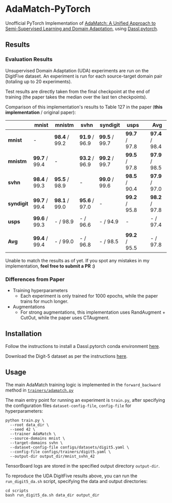 # AdaMatch-PyTorch
Unofficial PyTorch Implementation of [AdaMatch: A Unified Approach to Semi-Supervised Learning and Domain Adaptation](https://arxiv.org/abs/2106.04732), using [Dassl.pytorch](https://github.com/KaiyangZhou/Dassl.pytorch).

## Results

### Evaluation Results
Unsupervised Domain Adaptation (UDA) experiments are run on the DigitFive dataset. An experiment is run for each source-target domain pair (totaling up to 20 experiments).

Test results are directly taken from the final checkpoint at the end of training (the paper takes the median over the last ten checkpoints).

Comparison of this implementation's results to Table 127 in the paper (**this implementation** / original paper):


<!-- |         |                 | mnist           | mnistm          | svhn            | syndigit        | usps |                 | Avg |
| ------------ | --------------- | --------------- | --------------- | --------------- | --------------- | ---- | --------------- |
| **mnist**    | -               | **97.9** / 99.2 | **82.1** / 96.9 | **99.2** / 99.7 | **96.7** / 97.8 |      | **94.0** / 98.4 |
| **mnistm**   | **99.1** / 99.4 | -               | **90.2** / 96.9 | **98.5** / 99.7 | **98.1** / 97.8 |      | **96.5** / 98.5 |
| **svhn**     | **95.7** / 99.3 | **95.0** / 98.9 | -               | **98.7** / 99.6 | **86.0** / 90.4 |      | **93.9** / 97.0 |
| **syndigit** | - / 99.4        | - / 99.0        | - / 97.0        | -               | **94.4** / 95.8 |      | - / 97.8        |
| **usps**     | **99.0** / 99.3 | - / 98.9        | - / 96.6        | - / 94.9        | -               |      | - / 97.4        |
|              |                 |                 |                 |                 |                 |      |                 |
| **Avg**      | - / 99.4        | - / 99.0        | - / 96.8        | - / 98.5        | **93.8** / 95.5 |      | - / 97.8        | -->


|              | mnist           | mnistm          | svhn            | syndigit        | usps            |     | Avg             |
| ------------ | --------------- | --------------- | --------------- | --------------- | --------------- | --- | --------------- |
| **mnist**    | -               | **98.4** / 99.2 | **91.9** / 96.9 | **99.5** / 99.7 | **99.7** / 97.8 |     | **97.4** / 98.4 |
| **mnistm**   | **99.7** / 99.4 | -               | **93.2** / 96.9 | **99.2** / 99.7 | **99.5** / 97.8 |     | **97.9** / 98.5 |
| **svhn**     | **98.4** / 99.3 | **95.5** / 98.9 | -               | **99.0** / 99.6 | **98.5** / 90.4 |     | **97.9** / 97.0 |
| **syndigit** | **99.7** / 99.4 | **98.1** / 99.0 | **95.6** / 97.0 | -               | **99.2** / 95.8 |     | **98.2** / 97.8 |
| **usps**     | **99.6** / 99.3 | - / 98.9        | - / 96.6        | - / 94.9        | -               |     | - / 97.4        |
|              |                 |                 |                 |                 |                 |     |                 |
| **Avg**      | **99.4** / 99.4 | - / 99.0        | - / 96.8        | - / 98.5        | **99.2** / 95.5 |     | - / 97.8        |

Unable to match the results as of yet. If you spot any mistakes in my implementation, **feel free to submit a PR :)**
### Differences from Paper
- Training hyperparameters
  - Each experiment is only trained for 1000 epochs, while the paper trains for much longer.
- Augmentations
  - For strong augmentations, this implementation uses RandAugment + CutOut, while the paper uses CTAugment.

## Installation
Follow the instructions to install a Dassl.pytorch conda environment [here](https://github.com/KaiyangZhou/Dassl.pytorch#installation).

Download the Digit-5 dataset as per the instructions [here](https://github.com/KaiyangZhou/Dassl.pytorch/blob/master/DATASETS.md#digit-5).

## Usage
The main AdaMatch training logic is implemented in the `forward_backward` method in [`trainers/adamatch.py`](trainers/adamatch.py)

The main entry point for running an experiment is `train.py`, after specifying the configuration files `dataset-config-file`, `config-file` for hyperparameters:
```
python train.py \
  --root data_dir \
  --seed 42 \
  --trainer AdaMatch \
  --source-domains mnist \
  --target-domains svhn \
  --dataset-config-file configs/datasets/digit5.yaml \
  --config-file configs/trainers/digit5.yaml \
  --output-dir output_dir/mnist_svhn_42
```

TensorBoard logs are stored in the specified output directory `output-dir`.

To reproduce the UDA DigitFive results above, you can run the `run_digit5_da.sh` script, specifying the data and output directories:
```
cd scripts
bash run_digit5_da.sh data_dir output_dir
```
